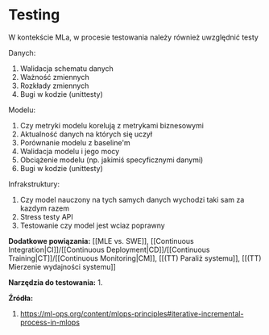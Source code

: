 # Testing

W kontekście MLa, w procesie testowania należy również uwzględnić testy

Danych:
1. Walidacja schematu danych
2. Ważność zmiennych 
3. Rozkłady zmiennych
4. Bugi w kodzie (unittesty)

Modelu:
1. Czy metryki modelu korelują z metrykami biznesowymi
2. Aktualność danych na których się uczył
3. Porównanie modelu z baseline'm
4. Walidacja modelu i jego mocy
5. Obciążenie modelu (np. jakimiś specyficznymi danymi)
6. Bugi w kodzie (unittesty)

Infrakstruktury:
1. Czy model nauczony na tych samych danych wychodzi taki sam za kazdym razem
2. Stress testy API
3. Testowanie czy model jest wciaz poprawny


**Dodatkowe powiązania:**
[[MLE vs. SWE]], [[Continuous Integration|CI]]/[[Continuous Deployment|CD]]/[[Continuous Training|CT]]/[[Continuous Monitoring|CM]], [[(TT) Paraliż systemu]], [[(TT) Mierzenie wydajności systemu]]

**Narzędzia do testowania:**
1. 

**Źródła:**
1. https://ml-ops.org/content/mlops-principles#iterative-incremental-process-in-mlops